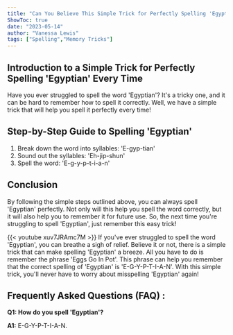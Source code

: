 ```yaml
---
title: "Can You Believe This Simple Trick for Perfectly Spelling 'Egyptian' Every Time?!"
ShowToc: true 
date: "2023-05-14"
author: "Vanessa Lewis" 
tags: ["Spelling","Memory Tricks"]
---
```

## Introduction to a Simple Trick for Perfectly Spelling 'Egyptian' Every Time

Have you ever struggled to spell the word 'Egyptian'? It's a tricky one, and it can be hard to remember how to spell it correctly. Well, we have a simple trick that will help you spell it perfectly every time! 

## Step-by-Step Guide to Spelling 'Egyptian'

1. Break down the word into syllables: 'E-gyp-tian'
2. Sound out the syllables: 'Eh-jip-shun' 
3. Spell the word: 'E-g-y-p-t-i-a-n'

## Conclusion

By following the simple steps outlined above, you can always spell 'Egyptian' perfectly. Not only will this help you spell the word correctly, but it will also help you to remember it for future use. So, the next time you're struggling to spell 'Egyptian', just remember this easy trick!

{{< youtube xuv7JRAmc7M >}} 
If you've ever struggled to spell the word 'Egyptian', you can breathe a sigh of relief. Believe it or not, there is a simple trick that can make spelling 'Egyptian' a breeze. All you have to do is remember the phrase 'Eggs Go In Pot'. This phrase can help you remember that the correct spelling of 'Egyptian' is 'E-G-Y-P-T-I-A-N'. With this simple trick, you'll never have to worry about misspelling 'Egyptian' again!

## Frequently Asked Questions (FAQ) :
**Q1: How do you spell 'Egyptian'?**

**A1:** E-G-Y-P-T-I-A-N.





